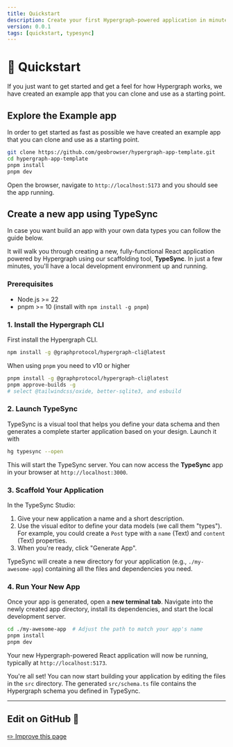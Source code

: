 ```yaml
---
title: Quickstart
description: Create your first Hypergraph-powered application in minutes with TypeSync.
version: 0.0.1
tags: [quickstart, typesync]
---
```


# 🚀 Quickstart

If you just want to get started and get a feel for how Hypergraph works, we have created an example app that you can clone and use as a starting point.

## Explore the Example app

In order to get started as fast as possible we have created an example app that you can clone and use as a starting point.

```bash
git clone https://github.com/geobrowser/hypergraph-app-template.git
cd hypergraph-app-template
pnpm install
pnpm dev
```

Open the browser, navigate to `http://localhost:5173` and you should see the app running.

## Create a new app using TypeSync

In case you want build an app with your own data types you can follow the guide below.

It will walk you through creating a new, fully-functional React application powered by Hypergraph using our scaffolding tool, **TypeSync**. In just a few minutes, you'll have a local development environment up and running.

### Prerequisites

- Node.js >= 22
- pnpm >= 10 (install with `npm install -g pnpm`)

### 1. Install the Hypergraph CLI

First install the Hypergraph CLI.

```bash
npm install -g @graphprotocol/hypergraph-cli@latest
```

When using `pnpm` you need to v10 or higher

```bash
pnpm install -g @graphprotocol/hypergraph-cli@latest
pnpm approve-builds -g
# select @tailwindcss/oxide, better-sqlite3, and esbuild
```

### 2. Launch TypeSync

TypeSync is a visual tool that helps you define your data schema and then generates a complete starter application based on your design. Launch it with

```bash
hg typesync --open
```

This will start the TypeSync server. You can now access the **TypeSync** app in your browser at `http://localhost:3000`.

### 3. Scaffold Your Application

In the TypeSync Studio:

1.  Give your new application a name and a short description.
2.  Use the visual editor to define your data models (we call them "types"). For example, you could create a `Post` type with a `name` (Text) and `content` (Text) properties.
3.  When you're ready, click "Generate App".

TypeSync will create a new directory for your application (e.g., `./my-awesome-app`) containing all the files and dependencies you need.

### 4. Run Your New App

Once your app is generated, open a **new terminal tab**. Navigate into the newly created app directory, install its dependencies, and start the local development server.

```bash
cd ./my-awesome-app  # Adjust the path to match your app's name
pnpm install
pnpm dev
```

Your new Hypergraph-powered React application will now be running, typically at `http://localhost:5173`.

You're all set! You can now start building your application by editing the files in the `src` directory. The generated `src/schema.ts` file contains the Hypergraph schema you defined in TypeSync.

---

## Edit on GitHub :bust_in_silhouette:

[✏️ Improve this page](https://github.com/graphprotocol/hypergraph/edit/main/docs/docs/quickstart.md)

```

```
